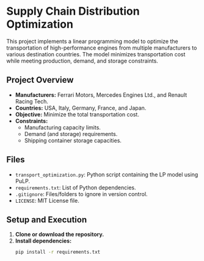 #  Supply Chain Distribution Optimization

This project implements a linear programming model to optimize the transportation of high-performance engines from multiple manufacturers to various destination countries. The model minimizes transportation cost while meeting production, demand, and storage constraints.

## Project Overview

- **Manufacturers:** Ferrari Motors, Mercedes Engines Ltd., and Renault Racing Tech.
- **Countries:** USA, Italy, Germany, France, and Japan.
- **Objective:** Minimize the total transportation cost.
- **Constraints:** 
  - Manufacturing capacity limits.
  - Demand (and storage) requirements.
  - Shipping container storage capacities.

## Files

- `transport_optimization.py`: Python script containing the LP model using PuLP.
- `requirements.txt`: List of Python dependencies.
- `.gitignore`: Files/folders to ignore in version control.
- `LICENSE`: MIT License file.

## Setup and Execution

1. **Clone or download the repository.**
2. **Install dependencies:**
   ```bash
   pip install -r requirements.txt
